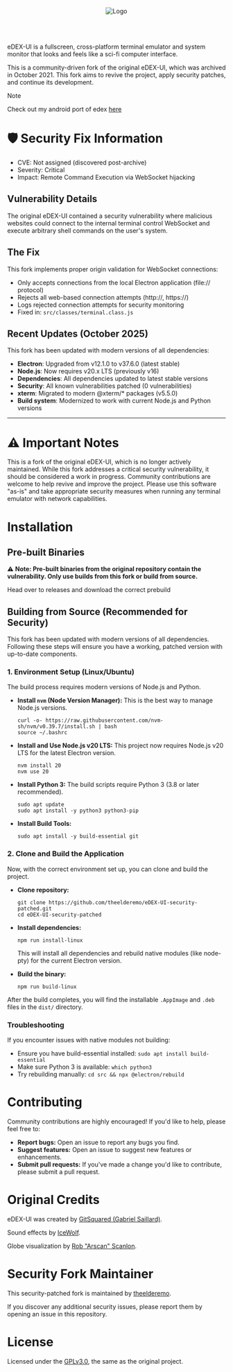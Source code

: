 

<p align="center">
  <br>
  <img alt="Logo" src="media/logo.png">
  <br>
  <br><br><br>
</p>

eDEX-UI is a fullscreen, cross-platform terminal emulator and system monitor that looks and feels like a sci-fi computer interface.

This is a community-driven fork of the original eDEX-UI, which was archived in October 2021. This fork aims to revive the project, apply security patches, and continue its development.

> [!NOTE]
> Check out my android port of edex [here](https://github.com/theelderemo/Edex-UI-android)

# 🛡️ Security Fix Information
- CVE: Not assigned (discovered post-archive)
- Severity: Critical
- Impact: Remote Command Execution via WebSocket hijacking

## Vulnerability Details
The original eDEX-UI contained a security vulnerability where malicious websites could connect to the internal terminal control WebSocket and execute arbitrary shell commands on the user's system.

## The Fix
This fork implements proper origin validation for WebSocket connections:
- Only accepts connections from the local Electron application (file:// protocol)
- Rejects all web-based connection attempts (http://, https://)
- Logs rejected connection attempts for security monitoring
- Fixed in: `src/classes/terminal.class.js`

## Recent Updates (October 2025)

This fork has been updated with modern versions of all dependencies:

- **Electron**: Upgraded from v12.1.0 to v37.6.0 (latest stable)
- **Node.js**: Now requires v20.x LTS (previously v16)
- **Dependencies**: All dependencies updated to latest stable versions
- **Security**: All known vulnerabilities patched (0 vulnerabilities)
- **xterm**: Migrated to modern @xterm/* packages (v5.5.0)
- **Build system**: Modernized to work with current Node.js and Python versions

---

# ⚠️ Important Notes

This is a fork of the original eDEX-UI, which is no longer actively maintained. While this fork addresses a critical security vulnerability, it should be considered a work in progress. Community contributions are welcome to help revive and improve the project. Please use this software "as-is" and take appropriate security measures when running any terminal emulator with network capabilities.


# Installation

## Pre-built Binaries

⚠️ **Note: Pre-built binaries from the original repository contain the vulnerability. Only use builds from this fork or build from source.**

Head over to releases and download the correct prebuild

## Building from Source (Recommended for Security)

This fork has been updated with modern versions of all dependencies. Following these steps will ensure you have a working, patched version with up-to-date components.

### 1. Environment Setup (Linux/Ubuntu)

The build process requires modern versions of Node.js and Python.

-   **Install `nvm` (Node Version Manager):** This is the best way to manage Node.js versions.
    
    
    ```
    curl -o- https://raw.githubusercontent.com/nvm-sh/nvm/v0.39.7/install.sh | bash
    source ~/.bashrc
    
    ```
    
-   **Install and Use Node.js v20 LTS:** This project now requires Node.js v20 LTS for the latest Electron version.
    
    
    
    ```
    nvm install 20
    nvm use 20
    
    ```
    
-   **Install Python 3:** The build scripts require Python 3 (3.8 or later recommended).
    
    
    ```
    sudo apt update
    sudo apt install -y python3 python3-pip
    
    ```
    
-   **Install Build Tools:**
    
    
    
    ```
    sudo apt install -y build-essential git
    
    ```
    

### 2. Clone and Build the Application

Now, with the correct environment set up, you can clone and build the project.

-   **Clone  repository:**
    
    
    ```
    git clone https://github.com/theelderemo/eDEX-UI-security-patched.git
    cd eDEX-UI-security-patched
    
    ```
    
-   **Install dependencies:**
        
    ```
    npm run install-linux
    
    ```
    
    This will install all dependencies and rebuild native modules (like node-pty) for the current Electron version.
    
-   **Build the binary:**
        
    ```
    npm run build-linux
    
    ```
    

After the build completes, you will find the installable `.AppImage` and `.deb` files in the `dist/` directory.

### Troubleshooting

If you encounter issues with native modules not building:
- Ensure you have build-essential installed: `sudo apt install build-essential`
- Make sure Python 3 is available: `which python3`
- Try rebuilding manually: `cd src && npx @electron/rebuild`

# Contributing

Community contributions are highly encouraged! If you'd like to help, please feel free to:
-   **Report bugs:** Open an issue to report any bugs you find.
-   **Suggest features:** Open an issue to suggest new features or enhancements.
-   **Submit pull requests:** If you've made a change you'd like to contribute, please submit a pull request.

# Original Credits

eDEX-UI was created by [GitSquared (Gabriel Saillard)](https://github.com/GitSquared).

Sound effects by [IceWolf](https://soundcloud.com/iamicewolf).

Globe visualization by [Rob "Arscan" Scanlon](https://github.com/arscan).

# Security Fork Maintainer

This security-patched fork is maintained by [theelderemo](https://github.com/theelderemo).

If you discover any additional security issues, please report them by opening an issue in this repository.

# License

Licensed under the [GPLv3.0](https://github.com/GitSquared/edex-ui/blob/master/LICENSE), the same as the original project.
